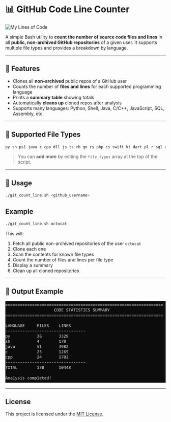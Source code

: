 # 📊 GitHub Code Line Counter
![My Lines of Code](https://img.shields.io/endpoint?url=https://raw.githubusercontent.com/shlomoPearl/Code-Line-Counter/main/linecount.json)

A simple Bash utility to **count the number of source code files and lines** in all **public, non-archived GitHub repositories** of a given user. It supports multiple file types and provides a breakdown by language.

---

## 🧰 Features

- Clones all **non-archived** public repos of a GitHub user
- Counts the number of **files and lines** for each supported programming language
- Prints a **summary table** showing totals
- Automatically **cleans up** cloned repos after analysis
- Supports many languages: Python, Shell, Java, C/C++, JavaScript, SQL, Assembly, etc.

---

## 🧪 Supported File Types

```bash
py sh ps1 java c cpp dll js ts rb go rs php cs swift kt dart pl r sql asm clj ex sqlite db
```

> You can **add more** by editing the `file_types` array at the top of the script.

---

## 🚀 Usage

```bash
./git_count_line.sh <github_username>
```

## Example

```bash
./git_count_line.sh octocat
```

This will:

1. Fetch all public non-archived repositories of the user `octocat`
2. Clone each one
3. Scan the contents for known file types
4. Count the number of files and lines per file type
5. Display a summary
6. Clean up all cloned repositories

---

## 📄 Output Example

![example](example1.jpg)

---

## License

This project is licensed under the [MIT License](LICENSE).
